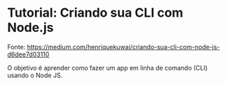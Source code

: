 <h1>Tutorial: Criando sua CLI com Node.js</h1>

Fonte: https://medium.com/henriquekuwai/criando-sua-cli-com-node-js-d6dee7d03110

O objetivo é aprender como fazer um app em linha de comando (CLI) usando o Node JS.

